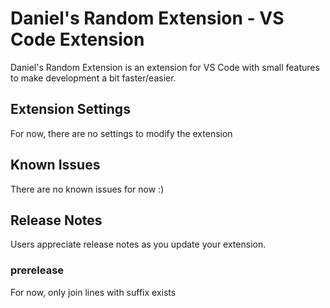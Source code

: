 # Daniel's Random Extension - VS Code Extension
Daniel's Random Extension is an extension for VS Code with small features to make development a bit faster/easier. 

## Extension Settings
For now, there are no settings to modify the extension

## Known Issues
There are no known issues for now :) 

## Release Notes

Users appreciate release notes as you update your extension.

### prerelease
For now, only join lines with suffix exists